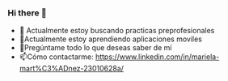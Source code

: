 ### Hi there 👋

- 🔭 Actualmente estoy buscando practicas preprofesionales
- 🌱Actualmente estoy aprendiendo aplicaciones moviles
- 💬Pregúntame todo lo que deseas saber de mí
- 📫Cómo contactarme: https://www.linkedin.com/in/mariela-mart%C3%ADnez-23010628a/ 
